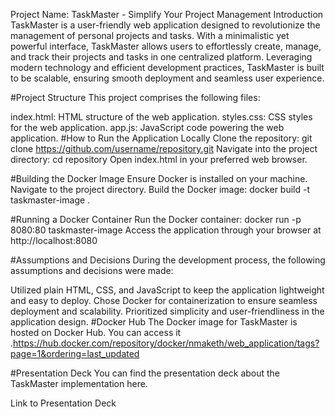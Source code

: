 Project Name: TaskMaster - Simplify Your Project Management
Introduction
TaskMaster is a user-friendly web application designed to revolutionize the management of personal projects and tasks.
With a minimalistic yet powerful interface, TaskMaster allows users to effortlessly create, manage, and track their projects and tasks in one centralized platform.
Leveraging modern technology and efficient development practices, TaskMaster is built to be scalable, ensuring smooth deployment and seamless user experience.

#Project Structure
This project comprises the following files:

index.html: HTML structure of the web application.
styles.css: CSS styles for the web application.
app.js: JavaScript code powering the web application.
#How to Run the Application Locally
Clone the repository: git clone https://github.com/username/repository.git
Navigate into the project directory: cd repository
Open index.html in your preferred web browser.

#Building the Docker Image
Ensure Docker is installed on your machine.
Navigate to the project directory.
Build the Docker image: docker build -t taskmaster-image .

#Running a Docker Container
Run the Docker container: docker run -p 8080:80 taskmaster-image
Access the application through your browser at http://localhost:8080

#Assumptions and Decisions
During the development process, the following assumptions and decisions were made:

Utilized plain HTML, CSS, and JavaScript to keep the application lightweight and easy to deploy.
Chose Docker for containerization to ensure seamless deployment and scalability.
Prioritized simplicity and user-friendliness in the application design.
#Docker Hub
The Docker image for TaskMaster is hosted on Docker Hub. You can access it .https://hub.docker.com/repository/docker/nmaketh/web_application/tags?page=1&ordering=last_updated

#Presentation Deck
You can find the presentation deck about the TaskMaster implementation here.

Link to Presentation Deck
